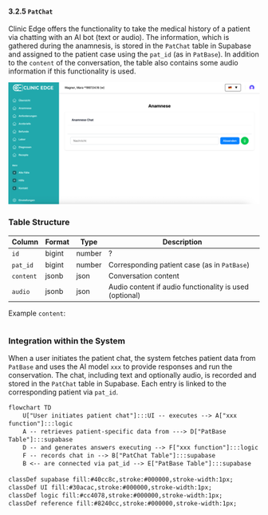 #### 3.2.5 `PatChat`

Clinic Edge offers the functionality to take the medical history of a patient via chatting with an AI bot (text or audio). The information, which is gathered during the anamnesis, is stored in the `PatChat` table in Supabase and assigned to the patient case using the `pat_id` (as in `PatBase`). In addition to the `content` of the conversation, the table also contains some audio information if this functionality is used.

![](./Images/3_2_5_pat_chat_ce.jpg)

### Table Structure

| Column     | Format | Type   | Description                                                              |
|------------|--------|--------|--------------------------------------------------------------------------|
| `id`       | bigint | number | ?                                                                        |
| `pat_id`   | bigint | number | Corresponding patient case (as in `PatBase`)                             |
| `content`  | jsonb  | json   | Conversation content                                                     |
| `audio`    | jsonb  | json   | Audio content if audio functionality is used (optional)                 |

Example `content`:
```json

```

### Integration within the System

When a user initiates the patient chat, the system fetches patient data from `PatBase` and uses the AI model `xxx` to provide responses and run the conservation. The chat, including text and optionally audio, is recorded and stored in the `PatChat` table in Supabase. Each entry is linked to the corresponding patient via `pat_id`.

```mermaid
flowchart TD
    U["User initiates patient chat"]:::UI -- executes --> A["xxx function"]:::logic
    A -- retrieves patient-specific data from ---> D["PatBase Table"]:::supabase
    D -- and generates answers executing --> F["xxx function"]:::logic 
    F -- records chat in --> B["PatChat Table"]:::supabase
    B <-- are connected via pat_id --> E["PatBase Table"]:::supabase

classDef supabase fill:#40cc8c,stroke:#000000,stroke-width:1px;
classDef UI fill:#30acac,stroke:#000000,stroke-width:1px;
classDef logic fill:#cc4078,stroke:#000000,stroke-width:1px;
classDef reference fill:#8240cc,stroke:#000000,stroke-width:1px;
```